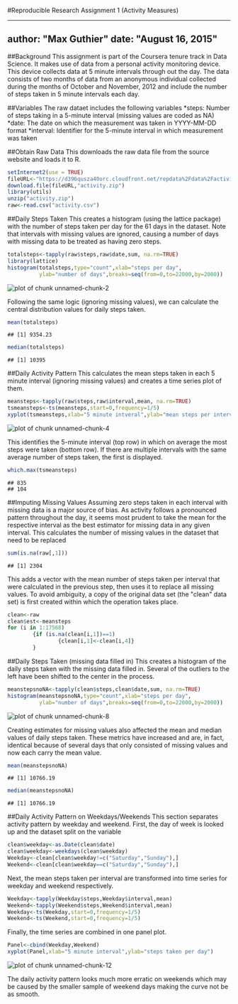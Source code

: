 #Reproducible Research Assignment 1 (Activity Measures)

---
author: "Max Guthier"
date: "August 16, 2015"
---

##Background
This assignment is part of the Coursera tenure track in Data Science. It makes use of data from a personal activity monitoring device. This device collects data at 5 minute intervals through out the day. The data consists of two months of data from an anonymous individual collected during the months of October and November, 2012 and include the number of steps taken in 5 minute intervals each day.

##Variables
The raw dataet includes the following variables
*steps: Number of steps taking in a 5-minute interval (missing values are coded as NA)
*date: The date on which the measurement was taken in YYYY-MM-DD format
*interval: Identifier for the 5-minute interval in which measurement was taken

##Obtain Raw Data
This downloads the raw data file from the source website and loads it to R.

```r
setInternet2(use = TRUE)
fileURL<-"https://d396qusza40orc.cloudfront.net/repdata%2Fdata%2Factivity.zip"
download.file(fileURL,"activity.zip")
library(utils)
unzip("activity.zip")
raw<-read.csv("activity.csv")
```

##Daily Steps Taken
This creates a histogram (using the lattice package) with the number of steps taken per day for the 61 days in the dataset. Note that intervals with missing values are ignored, causing a number of days with missing data to be treated as having zero steps.

```r
totalsteps<-tapply(raw$steps,raw$date,sum, na.rm=TRUE)
library(lattice)
histogram(totalsteps,type="count",xlab="steps per day",
          ylab="number of days",breaks=seq(from=0,to=22000,by=2000))
```

![plot of chunk unnamed-chunk-2](figure/unnamed-chunk-2-1.png) 

Following the same logic (ignoring missing values), we can calculate the central distribution values for daily steps taken.

```r
mean(totalsteps)
```

```
## [1] 9354.23
```

```r
median(totalsteps)
```

```
## [1] 10395
```

##Daily Activity Pattern
This calculates the mean steps taken in each 5 minute interval (ignoring missing values) and creates a time series plot of them.

```r
meansteps<-tapply(raw$steps,raw$interval,mean, na.rm=TRUE)
tsmeansteps<-ts(meansteps,start=0,frequency=1/5)
xyplot(tsmeansteps,xlab="5 minute intveral",ylab="mean steps per interval")
```

![plot of chunk unnamed-chunk-4](figure/unnamed-chunk-4-1.png) 

This identifies the 5-minute interval (top row) in which on average the most steps were taken (bottom row). If there are multiple intervals with the same average number of steps taken, the first is displayed.

```r
which.max(tsmeansteps)
```

```
## 835 
## 104
```

##Imputing Missing Values
Assuming zero steps taken in each interval with missing data is a major source of bias. As activity follows a pronounced pattern throughout the day, it seems most prudent to take the mean for the respective interval as the best estimator for missing data in any given interval.
This calculates the number of missing values in the dataset that need to  be replaced

```r
sum(is.na(raw[,1]))
```

```
## [1] 2304
```

This adds a vector with the mean number of steps taken per interval that were calculated in the previous step, then uses it to replace all missing values. To avoid ambiguity, a copy of the original data set (the "clean" data set) is first created within which the operation takes place.

```r
clean<-raw
clean$est<-meansteps
for (i in 1:17568)
        {if (is.na(clean[i,1])==1)
                {clean[i,1]<-clean[i,4]}
        }
```

##Daily Steps Taken (missing data filled in)
This creates a histogram of the daily steps taken with the missing data filled in. Several of the outliers to the left have been shifted to the center in the process.

```r
meanstepsnoNA<-tapply(clean$steps,clean$date,sum, na.rm=TRUE)
histogram(meanstepsnoNA,type="count",xlab="steps per day",
          ylab="number of days",breaks=seq(from=0,to=22000,by=2000))
```

![plot of chunk unnamed-chunk-8](figure/unnamed-chunk-8-1.png) 

Creating estimates for missing values also affected the mean and median values of daily steps taken. These metrics have increased and are, in fact, identical because of several days that only consisted of missing values and now each carry the mean value.

```r
mean(meanstepsnoNA)
```

```
## [1] 10766.19
```

```r
median(meanstepsnoNA)
```

```
## [1] 10766.19
```

##Daily Activity Pattern on Weekdays/Weekends
This section separates activity pattern by weekday and weekend. First, the day of week is looked up and the dataset split on the variable

```r
clean$weekday<-as.Date(clean$date)
clean$weekday<-weekdays(clean$weekday)
Weekday<-clean[clean$weekday!=c("Saturday","Sunday"),]
Weekend<-clean[clean$weekday==c("Saturday","Sunday"),]
```

Next, the mean steps taken per interval are transformed into time series for weekday and weekend respectively.

```r
Weekday<-tapply(Weekday$steps,Weekday$interval,mean)
Weekend<-tapply(Weekend$steps,Weekend$interval,mean)
Weekday<-ts(Weekday,start=0,frequency=1/5)
Weekend<-ts(Weekend,start=0,frequency=1/5)
```

Finally, the time series are combined in one panel plot.

```r
Panel<-cbind(Weekday,Weekend)
xyplot(Panel,xlab="5 minute interval",ylab="steps taken per day")
```

![plot of chunk unnamed-chunk-12](figure/unnamed-chunk-12-1.png) 

The daily activity pattern looks much more erratic on weekends which may be caused by the smaller sample of weekend days making the curve not be as smooth.
